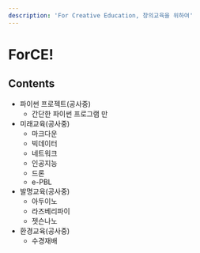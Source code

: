 ```yaml
---
description: 'For Creative Education, 창의교육을 위하여'
---
```


# ForCE!

## Contents

* 파이썬 프로젝트\(공사중\)
  * 간단한 파이썬 프로그램 만
* 미래교육\(공사중\)
  * 마크다운
  * 빅데이터
  * 네트워크
  * 인공지능
  * 드론
  * e-PBL
* 발명교육\(공사중\)
  * 아두이노
  * 라즈베리파이
  * 젯슨나노
* 환경교육\(공사중\)
  * 수경재배



